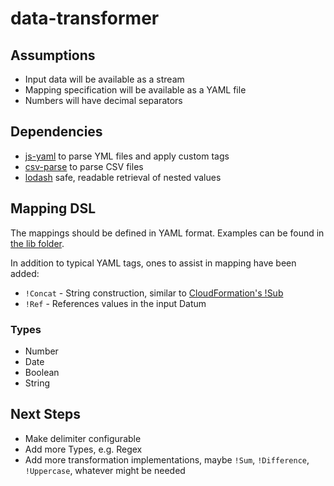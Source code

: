 # data-transformer

## Assumptions
 * Input data will be available as a stream
 * Mapping specification will be available as a YAML file
 * Numbers will have decimal separators

## Dependencies
 * [js-yaml](https://github.com/nodeca/js-yaml) to parse YML files and apply custom tags
 * [csv-parse](https://github.com/adaltas/node-csv-parse) to parse CSV files
 * [lodash](https://github.com/lodash/lodash) safe, readable retrieval of nested values

## Mapping DSL

The mappings should be defined in YAML format. Examples can be found in [the lib folder](https://github.com/champgm/data-transformer/tree/master/lib).

In addition to typical YAML tags, ones to assist in mapping have been added:
 * `!Concat` - String construction, similar to [CloudFormation's !Sub](https://docs.aws.amazon.com/AWSCloudFormation/latest/UserGuide/intrinsic-function-reference-sub.html)
 * `!Ref` - References values in the input Datum

### Types
 * Number
 * Date
 * Boolean
 * String


## Next Steps
 * Make delimiter configurable
 * Add more Types, e.g. Regex
 * Add more transformation implementations, maybe `!Sum`, `!Difference`, `!Uppercase`, whatever might be needed

